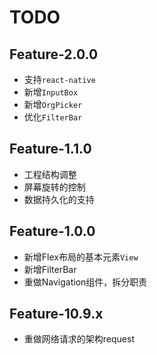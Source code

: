 # TODO

## Feature-2.0.0
* 支持`react-native`
* 新增`InputBox`
* 新增`OrgPicker`
* 优化`FilterBar`

## Feature-1.1.0
* 工程结构调整
* 屏幕旋转的控制
* 数据持久化的支持

## Feature-1.0.0
* 新增Flex布局的基本元素`View`
* 新增FilterBar
* 重做Navigation组件，拆分职责

## Feature-10.9.x
* 重做网络请求的架构request
